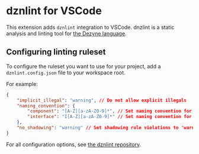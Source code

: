 # dznlint for VSCode

This extension adds `dznlint` integration to VSCode. dnzlint is a static analysis and linting tool for [the Dezyne language](https://dezyne.org/).

## Configuring linting ruleset

To configure the ruleset you want to use for your project, add a `dznlint.config.json` file to your workspace root.

For example:

```json
{
    "implicit_illegal": "warning", // Do not allow explicit illegals
    "naming_convention": {
        "component": "[A-Z][a-zA-Z0-9]*", // Set naming convention for component
        "interface": "I[A-Z][a-zA-Z0-9]*" // Set naming convention for interface
    },
    "no_shadowing": "warning" // Set shadowing rule violations to 'warning' severity
}
```

For all configuration options, see [the dznlint repository](https://github.com/Perryvw/dznlint).
